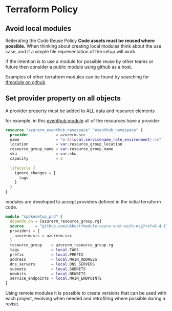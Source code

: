 # Terraform Policy

## Avoid local modules

Reiterating the Code Reuse Policy **Code assets must be reused where possible.** When thinking about creating local modules think about the use case, and if a simple file representation of the setup will work.

If the intention is to use a module for possible reuse by other teams or future then consider a public module using github as a host.

Examples of other terraform modules can be found by searching for [tfmodule on github](https://github.com/UKHO?q=tfmodule&type=all&language=&sort=)

## Set provider property on all objects

A provider property must be added to ALL data and resource elements

for example, in this [eventhub module](https://github.com/UKHO/tfmodule-azure-event-hub) all of the resources have a provider:

```terraform
resource "azurerm_eventhub_namespace" "eventhub_namespace" {
  provider            = azurerm.src
  name                = "m-${local.servicename_role_environment}-ns"
  location            = var.resource_group_location
  resource_group_name = var.resource_group_name
  sku                 = var.sku
  capacity            = 2
  
  lifecycle {
    ignore_changes = [
      tags
    ]
  }
}
```

modules are developed to accept providers defined in the initial terraform code.

```terraform
module "spokesetup_prd" {
  depends_on = [azurerm_resource_group.rg]
  source     = "github.com/ukho/tfmodule-azure-vnet-with-nsg?ref=0.4.1"
  providers = {
    azurerm.src = azurerm.src
  }
  resource_group    = azurerm_resource_group.rg
  tags              = local.TAGS
  prefix            = local.PREFIX
  address           = local.MAIN_ADDRESS
  dns_servers       = local.DNS_SERVERS
  subnets           = local.SUBNETS
  newbits           = local.NEWBITS
  service_endpoints = local.MAIN_ENDPOINTS
}
```

Using remote modules it is possible to create versions that can be used with each project, evolving when needed and retrofiting where possible during a revisit.
